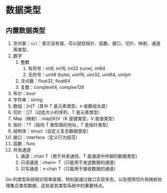 # 数据类型

## 内置数据类型

1. 空对象：`nil`：表示没有值，可以赋给指针、函数、接口、切片、映射、通道等类型。
2. 数字
   1. 整数
      1. 有符号：int8, int16, int32 (rune), int64
      2. 无符号：uint8 (byte), uint16, uint32, uint64, uintptr
   2. 浮点数：float32, float64
   3. 复数：complex64, complex128
3. 布尔：bool
4. 字符串：string
5. 数组：[n]T（其中 T 是元素类型，n 是数组长度）
6. 切片：[]T（动态大小的序列，T 是元素类型）
7. Map（映射）：map[K]V（K 是键类型，V 是值类型）
8. 指针：*T（指向 T 类型值的地址，T 是指针类型）
9. 结构体：struct（自定义复合数据类型）
10. 接口：interface（定义行为规范）
11. 函数：func
12. 并发通道
    1. 通道：chan T（用于并发通信，T 是通道中传输的数据类型）
    2. 只读通道：chan<- T（只能用于发送数据的通道）
    3. 只写通道：<-chan T（只能用于接收数据的通道）

Go 的类型系统相对简单直接，特别是通过接口实现多态，以及使用切片和映射处理集合类型数据，这些是其类型系统中的重要特点。